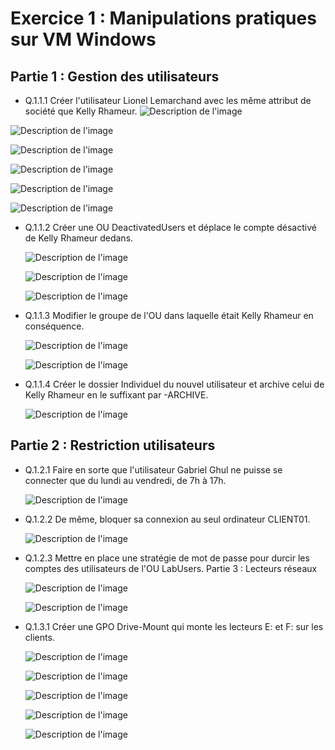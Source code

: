 # Exercice 1 : Manipulations pratiques sur VM Windows 

## Partie 1 : Gestion des utilisateurs

- Q.1.1.1 Créer l'utilisateur Lionel Lemarchand avec les même attribut de société que Kelly Rhameur.
![Description de l'image](images/lionel.png)

![Description de l'image](images/lionel1.png)

![Description de l'image](images/lionel2.png)

![Description de l'image](images/lionel3.png)

![Description de l'image](images/lionel4.png)

![Description de l'image](images/exo1.2.png)


- Q.1.1.2 Créer une OU DeactivatedUsers et déplace le compte désactivé de Kelly Rhameur dedans.

  ![Description de l'image](images/OU1.png)

  ![Description de l'image](images/OU3.png)

  ![Description de l'image](images/OU5.png)



- Q.1.1.3 Modifier le groupe de l'OU dans laquelle était Kelly Rhameur en conséquence.

  ![Description de l'image]( images/SUPK.png)
  
  ![Description de l'image](images/KYL1.png)



- Q.1.1.4 Créer le dossier Individuel du nouvel utilisateur et archive celui de Kelly Rhameur en le suffixant par -ARCHIVE.

   ![Description de l'image](images/ARCHIVE.png)

## Partie 2 : Restriction utilisateurs

- Q.1.2.1 Faire en sorte que l'utilisateur Gabriel Ghul ne puisse se connecter que du lundi au vendredi, de 7h à 17h.

  ![Description de l'image](images/GABI1.png)


- Q.1.2.2 De même, bloquer sa connexion au seul ordinateur CLIENT01.

    ![Description de l'image](images/GABI2.png)
  
- Q.1.2.3 Mettre en place une stratégie de mot de passe pour durcir les comptes des utilisateurs de l'OU LabUsers.
Partie 3 : Lecteurs réseaux

  ![Description de l'image](images/durciMdp.png)

  ![Description de l'image](images/mdp1.png)

- Q.1.3.1 Créer une GPO Drive-Mount qui monte les lecteurs E: et F: sur les clients.

   ![Description de l'image](images/E.png)

   ![Description de l'image](images/F.png)

   ![Description de l'image](images/FE.png)

   ![Description de l'image](images/upd.png)

   ![Description de l'image](images/upd2.png)
  



  
